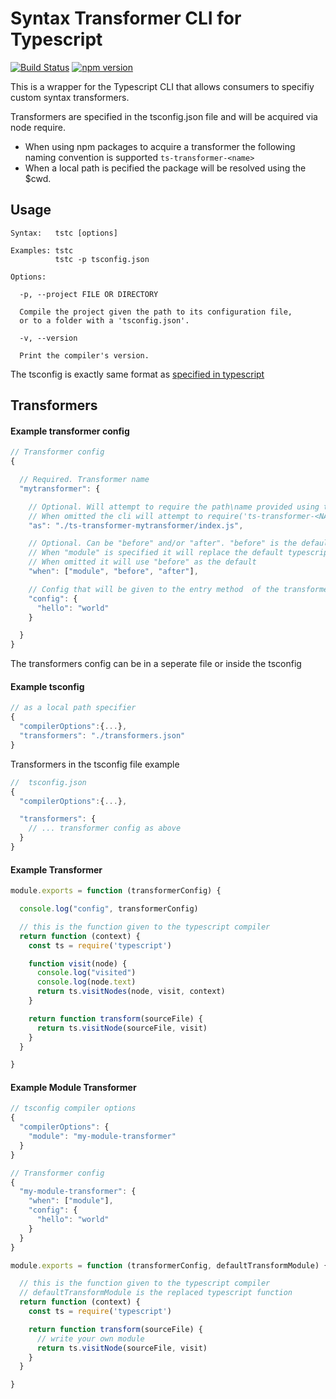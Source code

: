 # Syntax Transformer CLI for Typescript

[![Build Status](https://img.shields.io/travis/ts-contrib/ts-transformer-cli/master.svg)](http://travis-ci.org/ts-contrib/ts-transformer-cli "Check this project's build status on TravisCI")
[![npm version](https://badge.fury.io/js/ts-transformer-cli.svg)](https://badge.fury.io/js/ts-transformer-cli)

This is a wrapper for the Typescript CLI that allows consumers to specifiy custom syntax transformers.

Transformers are specified in the tsconfig.json file and will be acquired via node require.
  - When using npm packages to acquire a transformer the following naming convention is supported `ts-transformer-<name>`
  - When a local path is pecified the package will be resolved using the $cwd.

## Usage

```
Syntax:   tstc [options]

Examples: tstc
          tstc -p tsconfig.json

Options:

  -p, --project FILE OR DIRECTORY

  Compile the project given the path to its configuration file, 
  or to a folder with a 'tsconfig.json'.

  -v, --version

  Print the compiler's version.

 ```

The tsconfig is exactly same format as [specified in typescript](https://www.typescriptlang.org/docs/handbook/tsconfig-json.html)

## Transformers

#### Example transformer config

```js
// Transformer config
{

  // Required. Transformer name
  "mytransformer": {

    // Optional. Will attempt to require the path\name provided using the $cwd.
    // When omitted the cli will attempt to require('ts-transformer-<NAME>')
    "as": "./ts-transformer-mytransformer/index.js", 

    // Optional. Can be "before" and/or "after". "before" is the default. 
    // When "module" is specified it will replace the default typescripts default transform module
    // When omitted it will use "before" as the default
    "when": ["module", "before", "after"],

    // Config that will be given to the entry method  of the transformer
    "config": {                   
      "hello": "world"
    }

  }
}
```

The transformers config can be in a seperate file or inside the tsconfig

#### Example tsconfig

```js
// as a local path specifier
{
  "compilerOptions":{...},
  "transformers": "./transformers.json"
}

```

Transformers in the tsconfig file example

```js
//  tsconfig.json
{
  "compilerOptions":{...},

  "transformers": {
    // ... transformer config as above
  }
}
```

#### Example Transformer

```js
module.exports = function (transformerConfig) {

  console.log("config", transformerConfig)

  // this is the function given to the typescript compiler
  return function (context) {
    const ts = require('typescript')

    function visit(node) {
      console.log("visited")
      console.log(node.text)
      return ts.visitNodes(node, visit, context)
    }

    return function transform(sourceFile) {
      return ts.visitNode(sourceFile, visit)
    }
  }

}
```

#### Example Module Transformer

```js
// tsconfig compiler options
{
  "compilerOptions": {
    "module": "my-module-transformer"
  }
}

// Transformer config
{
  "my-module-transformer": {
    "when": ["module"],
    "config": {
      "hello": "world"
    }
  }
}
```

```js
module.exports = function (transformerConfig, defaultTransformModule) {

  // this is the function given to the typescript compiler
  // defaultTransformModule is the replaced typescript function
  return function (context) {
    const ts = require('typescript')

    return function transform(sourceFile) {
      // write your own module
      return ts.visitNode(sourceFile, visit)
    }
  }

}
```